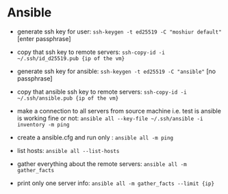 # Ansible

* generate ssh key for user: ```ssh-keygen -t ed25519 -C "moshiur default"``` [enter passphrase]
* copy that ssh key to remote servers: ```ssh-copy-id -i ~/.ssh/id_d25519.pub {ip of the vm}```

* generate ssh key for ansible: ```ssh-keygen -t ed25519 -C "ansible"``` [no passphrase]
* copy that ansible ssh key to remote servers: ```ssh-copy-id -i ~/.ssh/ansible.pub {ip of the vm}```

* make a connection to all servers from source machine i.e. test is ansible is working fine or not: ```ansible all --key-file ~/.ssh/ansible -i inventory -m ping```
* create a ansible.cfg and run only : ```ansible all -m ping```

* list hosts: ```ansible all --list-hosts```
* gather everything about the remote servers: ```ansible all -m gather_facts```
* print only one server info: ```ansible all -m gather_facts --limit {ip}```

